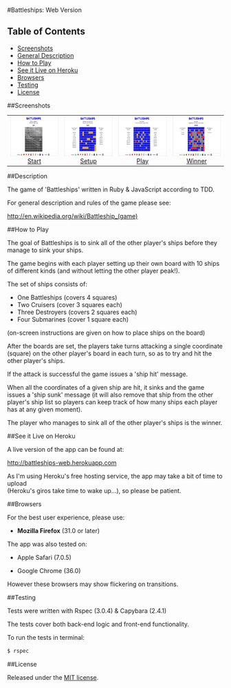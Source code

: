 #Battleships: Web Version

## Table of Contents

* [Screenshots](#screenshots)
* [General Description](#general-description)
* [How to Play](#how-to-play)
* [See it Live on Heroku](#see-it-live-on-heroku)
* [Browsers](#browsers)
* [Testing](#testing)
* [License](#license)


##Screenshots

<table>
	<tr>
		<td align="center" width=25%>
			<a href="https://raw.githubusercontent.com/nadavmatalon/battleships_web/master/public/images/battleships_web_1.jpg">
				<img src="public/images/battleships_web_1.jpg" height="92px" />
				 Start
			</a>
		</td>
		<td align="center" width=25%>
			<a href="https://raw.githubusercontent.com/nadavmatalon/battleships_web/master/public/images/battleships_web_2.jpg">
				<img src="public/images/battleships_web_2.jpg" height="92px" />
				 Setup
			</a>
		</td>
		<td align="center" width=25%>
			<a href="https://raw.githubusercontent.com/nadavmatalon/battleships_web/master/public/images/battleships_web_3.jpg">
				<img src="public/images/battleships_web_3.jpg" height="92px" />
				Play
			</a>
		</td>
		<td align="center" width=25%>
			<a href="https://raw.githubusercontent.com/nadavmatalon/battleships_web/master/public/images/battleships_web_4.jpg">
				<img src="public/images/battleships_web_4.jpg" height="92px" />
				Winner
			</a>
		</td>
	</tr>
</table>


##Description

The game of 'Battleships' written in Ruby & JavaScript according to TDD.

For general description and rules of the game please see:

http://en.wikipedia.org/wiki/Battleship_(game)


##How to Play

The goal of Battleships is to sink all of the other player's ships before they 
manage to sink your ships. 

The game begins with each player setting up their own board with 10 ships of different kinds 
(and without letting the other player peak!). 

The set of ships consists of:

* One Battleships (covers 4 squares)
* Two Cruisers (cover 3 squares each)
* Three Destroyers (covers 2 squares each)
* Four Submarines (cover 1 square each)

(on-screen instructions are given on how to place ships on the board)

After the boards are set, the players take turns  attacking a single 
coordinate (square) on the other player's board in each turn, so as
to try and hit the other player's ships. 

If the attack is successful the game issues a 'ship hit' message.

When all the coordinates of a given ship are hit, it sinks and the game issues a 
'ship sunk' message (it will also remove that ship from the other player's ship list
so players can keep track of how many ships each player has at any given moment).

The player who manages to sink all of the other player's ships is the winner.


##See it Live on Heroku

A live version of the app can be found at:

http://battleships-web.herokuapp.com

As I'm using Heroku's free hosting service, the app may take a bit of time to upload<br/>
(Heroku's giros take time to wake up...), so please be patient.


##Browsers

For the best user experience, please use:

* __Mozilla Firefox__ (31.0 or later)

The app was also tested on:

* Apple Safari (7.0.5)

* Google Chrome (36.0)

However these browsers may show flickering on transitions.


##Testing

Tests were written with Rspec (3.0.4) & Capybara (2.4.1)

The tests cover both back-end logic and front-end functionality.

To run the tests in terminal: 

~~~ bash
$ rspec
~~~


##License

<p>Released under the <a href="http://www.opensource.org/licenses/MIT">MIT license</a>.</p>

